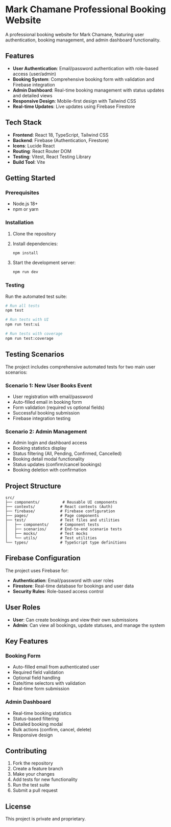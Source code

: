 # Mark Chamane Professional Booking Website

A professional booking website for Mark Chamane, featuring user authentication, booking management, and admin dashboard functionality.

## Features

- **User Authentication**: Email/password authentication with role-based access (user/admin)
- **Booking System**: Comprehensive booking form with validation and Firebase integration
- **Admin Dashboard**: Real-time booking management with status updates and detailed views
- **Responsive Design**: Mobile-first design with Tailwind CSS
- **Real-time Updates**: Live updates using Firebase Firestore

## Tech Stack

- **Frontend**: React 18, TypeScript, Tailwind CSS
- **Backend**: Firebase (Authentication, Firestore)
- **Icons**: Lucide React
- **Routing**: React Router DOM
- **Testing**: Vitest, React Testing Library
- **Build Tool**: Vite

## Getting Started

### Prerequisites

- Node.js 18+ 
- npm or yarn

### Installation

1. Clone the repository
2. Install dependencies:
   ```bash
   npm install
   ```

3. Start the development server:
   ```bash
   npm run dev
   ```

### Testing

Run the automated test suite:

```bash
# Run all tests
npm test

# Run tests with UI
npm run test:ui

# Run tests with coverage
npm run test:coverage
```

## Testing Scenarios

The project includes comprehensive automated tests for two main user scenarios:

### Scenario 1: New User Books Event
- User registration with email/password
- Auto-filled email in booking form
- Form validation (required vs optional fields)
- Successful booking submission
- Firebase integration testing

### Scenario 2: Admin Management
- Admin login and dashboard access
- Booking statistics display
- Status filtering (All, Pending, Confirmed, Cancelled)
- Booking detail modal functionality
- Status updates (confirm/cancel bookings)
- Booking deletion with confirmation

## Project Structure

```
src/
├── components/          # Reusable UI components
├── contexts/           # React contexts (Auth)
├── firebase/           # Firebase configuration
├── pages/              # Page components
├── test/               # Test files and utilities
│   ├── components/     # Component tests
│   ├── scenarios/      # End-to-end scenario tests
│   ├── mocks/          # Test mocks
│   └── utils/          # Test utilities
└── types/              # TypeScript type definitions
```

## Firebase Configuration

The project uses Firebase for:
- **Authentication**: Email/password with user roles
- **Firestore**: Real-time database for bookings and user data
- **Security Rules**: Role-based access control

## User Roles

- **User**: Can create bookings and view their own submissions
- **Admin**: Can view all bookings, update statuses, and manage the system

## Key Features

### Booking Form
- Auto-filled email from authenticated user
- Required field validation
- Optional field handling
- Date/time selectors with validation
- Real-time form submission

### Admin Dashboard
- Real-time booking statistics
- Status-based filtering
- Detailed booking modal
- Bulk actions (confirm, cancel, delete)
- Responsive design

## Contributing

1. Fork the repository
2. Create a feature branch
3. Make your changes
4. Add tests for new functionality
5. Run the test suite
6. Submit a pull request

## License

This project is private and proprietary.